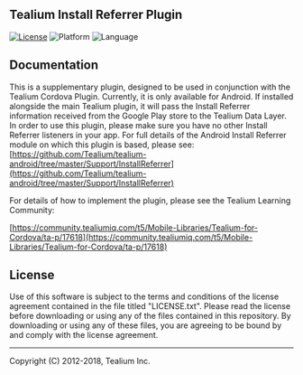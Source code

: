 ## Tealium Install Referrer Plugin

[![License](https://img.shields.io/badge/license-Proprietary-blue.svg?style=flat
           )](https://github.com/Tealium/cordova-plugin/blob/master/LICENSE.txt)
![Platform](https://img.shields.io/badge/platform-android-lightgrey.svg?style=flat
             )
![Language](https://img.shields.io/badge/language-javascript%20java-orange.svg)


## Documentation

This is a supplementary plugin, designed to be used in conjunction with the Tealium Cordova Plugin. Currently, it is only available for Android. If installed alongside the main Tealium plugin, it will pass the Install Referrer information received from the Google Play store to the Tealium Data Layer. In order to use this plugin, please make sure you have no other Install Referrer listeners in your app. For full details of the Android Install Referrer module on which this plugin is based, please see: [https://github.com/Tealium/tealium-android/tree/master/Support/InstallReferrer](https://github.com/Tealium/tealium-android/tree/master/Support/InstallReferrer)

For details of how to implement the plugin, please see the Tealium Learning Community: 

[https://community.tealiumiq.com/t5/Mobile-Libraries/Tealium-for-Cordova/ta-p/17618](https://community.tealiumiq.com/t5/Mobile-Libraries/Tealium-for-Cordova/ta-p/17618)

## License

Use of this software is subject to the terms and conditions of the license agreement contained in the file titled "LICENSE.txt".  Please read the license before downloading or using any of the files contained in this repository. By downloading or using any of these files, you are agreeing to be bound by and comply with the license agreement.

 
---
Copyright (C) 2012-2018, Tealium Inc.